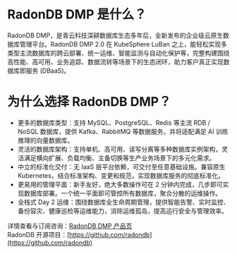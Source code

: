 # RadonDB DMP 是什么？

RadonDB DMP，是青云科技深耕数据库生态多年后，全新发布的企业级云原生数据库管理平台。RadonDB DMP 2.0 在 KubeSphere LuBan 之上，能轻松实现多类型主流数据库的跨云部署、统一运维、智能监测与自动化保护等，完整构建围绕高性能、高可用、业务追踪、数据流转等场景下的生态闭环，助力客户真正实现数据库即服务 (DBaaS)。

# 为什么选择 RadonDB DMP？

- 更多的数据库类型：支持 MySQL、PostgreSQL、Redis 等主流 RDB / NoSQL 数据库，提供 Kafka、RabbitMQ 等数据服务，并将适配满足 AI 训练推理的向量数据库。
- 灵活的数据库架构：支持单机、高可用、读写分离等多种数据库实例架构，灵活满足横向扩展、负载均衡、主备切换等生产业务场景下的多元化需求。
- 中立的标准化交付：无 IaaS 层平台依赖，可交付至任意基础设施。兼容原生 Kubernetes，结合标准架构、变更和规范，实现数据库服务的彻底标准化。
- 更易用的管理平面：新手友好，绝大多数操作可在 2 分钟内完成，几步即可实现数据库部署。一个统一平面即可管控所有数据库，聚合分散的运维操作。
- 全栈式 Day 2 运维：围绕数据库全生命周期管理，提供智能告警、实时监控、备份容灾、健康巡检等运维能力，消除运维孤岛，提高运行安全与管理效率。

详情查看与订阅咨询：[RadonDB DMP 产品页](https://kubesphere.com.cn/radondb/)  
RadonDB 开源项目：[https://github.com/radondb](https://github.com/radondb)